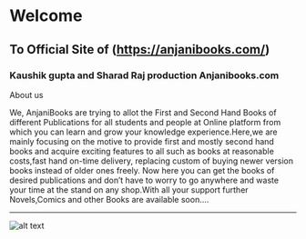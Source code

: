 # Welcome 
## To Official Site of (https://anjanibooks.com/)
### Kaushik gupta and Sharad Raj  production Anjanibooks.com
About us

We, AnjaniBooks are trying to allot the First and Second Hand Books of different Publications for all students and people at Online platform from which you can learn and grow your knowledge experience.Here,we are mainly focusing on the motive to provide first and mostly second hand books and acquire exciting features to all such as books at reasonable costs,fast hand on-time delivery, replacing custom of buying newer version books instead of older ones freely. Now here you can get the books of desired publications and don’t have to worry to go anywhere and waste your time at the stand on any shop.With all your support further Novels,Comics and other Books are available soon….

---

 ![alt text](https://kownblog.github.io/images/r2.jpg)
